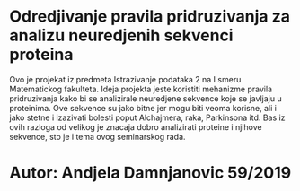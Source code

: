 # Odredjivanje pravila pridruzivanja za analizu neuredjenih sekvenci proteina

Ovo je projekat iz predmeta Istrazivanje podataka 2 na I smeru Matematickog fakulteta. Ideja projekta jeste koristiti mehanizme pravila pridruzivanja kako bi se analizirale neuredjene sekvence koje se javljaju u proteinima. Ove sekvence su jako bitne jer mogu biti veoma korisne, ali i jako stetne i izazivati bolesti poput Alchajmera, raka, Parkinsona itd. Bas iz ovih razloga od velikog je znacaja dobro analizirati proteine i njihove sekvence, sto je i tema ovog seminarskog rada.

# Autor: Andjela Damnjanovic 59/2019
